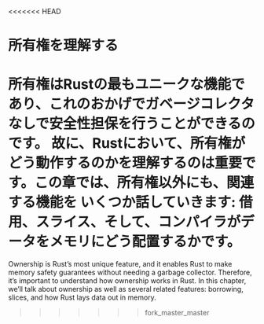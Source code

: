 <!-- # Understanding Ownership -->

<<<<<<< HEAD
# 所有権を理解する

<!-- Ownership is Rust’s most unique feature, and it enables Rust to make memory -->
<!-- safety guarantees without needing a garbage collector. Therefore, it’s -->
<!-- important to understand how ownership works in Rust. In this chapter we’ll talk -->
<!-- about ownership as well as several related features: borrowing, slices, and how -->
<!-- Rust lays data out in memory. -->

所有権はRustの最もユニークな機能であり、これのおかげでガベージコレクタなしで安全性担保を行うことができるのです。
故に、Rustにおいて、所有権がどう動作するのかを理解するのは重要です。この章では、所有権以外にも、関連する機能を
いくつか話していきます: 借用、スライス、そして、コンパイラがデータをメモリにどう配置するかです。
=======
Ownership is Rust’s most unique feature, and it enables Rust to make memory
safety guarantees without needing a garbage collector. Therefore, it’s
important to understand how ownership works in Rust. In this chapter, we’ll
talk about ownership as well as several related features: borrowing, slices,
and how Rust lays data out in memory.
>>>>>>> fork_master_master
